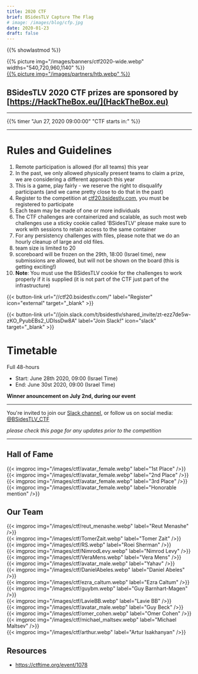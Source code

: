 ```yaml
---
title: 2020 CTF
brief: BSidesTLV Capture The Flag
# image: /images/blog/cfp.jpg
date: 2020-01-23
draft: false
---
```

{{% showlastmod %}}

<div class="row">
    <div class="col-xs-12 col-md-7">{{% picture img="/images/banners/ctf2020-wide.webp" widths="540,720,960,1140" %}}</div>
    <div class="col-xs-8 col-md-5"><a href="https://HackTheBox.eu/" target="_blank">{{% picture img="/images/partners/htb.webp" %}}</a></div>
</div>

## BSidesTLV 2020 CTF prizes are sponsored by [https://HackTheBox.eu/](HackTheBox.eu)

---

{{% timer "Jun 27, 2020 09:00:00" "CTF starts in:" %}}

---

# Rules and Guidelines

1. Remote participation is allowed (for all teams) this year
1. In the past, we only allowed physically present teams to claim a prize, we are considering a different approach this year
1. This is a game, play fairly - we reserve the right to disqualify participants (and we came pretty close to do that in the past)
1. Register to the competition at [ctf20.bsidestlv.com](https://ctf20.bsidestlv.com), you must be registered to participate
1. Each team may be made of one or more individuals
1. The CTF challenges are containerized and scalable, as such most web challenges use a sticky cookie called 'BSidesTLV' please make sure to work with sessions to retain access to the same container
1. For any persistency challenges with files, please note that we do an hourly cleanup of large and old files.
1. team size is limited to 20
1. scoreboard will be frozen on the 29th, 18:00 (Israel time), new submissions are allowed, but will not be shown on the board (this is getting exciting!)
1. **Note**: You must use the BSidesTLV cookie for the challenges to work properly if it is supplied (it is not part of the CTF just part of the infrastructure)

{{< button-link
    url="//ctf20.bsidestlv.com/"
    label="Register"
    icon="external"
    target="_blank" >}}

{{< button-link url="//join.slack.com/t/bsidestlv/shared_invite/zt-ezz7de5w-zKO_PyubEBs2_UDIssDw8A"
        label="Join Slack!"
    icon="slack"
    target="_blank" >}} 


#  Timetable

Full 48-hours

* Start: June 28th 2020, 09:00 (Israel Time)
* End:   June 30st 2020, 09:00 (Israel Time)

**Winner anouncement on July 2nd, during our event**

---

You're invited to join our [Slack channel](https://join.slack.com/t/bsidestlv/shared_invite/zt-ezz7de5w-zKO_PyubEBs2_UDIssDw8A), or follow us on social media: [@BSidesTLV_CTF](https://twitter.com/BSidesTLV_CTF)

*please check this page for any updates prior to the competition*

---

## Hall of Fame

<div class="row around-xs avatars">
    <div>{{< imgproc img="/images/ctf/avatar_female.webp" label="1st Place" />}}</div>
    <div>{{< imgproc img="/images/ctf/avatar_female.webp" label="2nd Place" />}}</div>
    <div>{{< imgproc img="/images/ctf/avatar_female.webp" label="3rd Place" />}}</div>
    <div>{{< imgproc img="/images/ctf/avatar_female.webp" label="Honorable mention" />}}</div>
</div>

## Our Team

<div class="row around-xs avatars">
    <div>{{< imgproc img="/images/ctf/reut_menashe.webp" label="Reut Menashe" />}}</div>
    <div>{{< imgproc img="/images/ctf/TomerZait.webp" label="Tomer Zait" />}}</div>
    <div>{{< imgproc img="/images/ctf/RS.webp" label="Roei Sherman" />}} </div>
    <div>{{< imgproc img="/images/ctf/NimrodLevy.webp" label="Nimrod Levy" />}}</div>
    <div>{{< imgproc img="/images/ctf/VeraMens.webp" label="Vera Mens" />}}</div>
    <div>{{< imgproc img="/images/ctf/avatar_male.webp" label="Yahav" />}}</div>
    <div>{{< imgproc img="/images/ctf/DanielAbeles.webp" label="Daniel Abeles" />}}</div>
    <div>{{< imgproc img="/images/ctf/ezra_caltum.webp" label="Ezra Caltum" />}}</div>
    <div>{{< imgproc img="/images/ctf/guybm.webp" label="Guy Barnhart-Magen" />}}</div>
    <div>{{< imgproc img="/images/ctf/LavieBB.webp" label="Lavie BB" />}}</div>
    <div>{{< imgproc img="/images/ctf/avatar_male.webp" label="Guy Beck" />}}</div>
    <div>{{< imgproc img="/images/ctf/omer_cohen.webp" label="Omer Cohen" />}}</div>
    <div>{{< imgproc img="/images/ctf/michael_maltsev.webp" label="Michael Maltsev" />}}</div>
    <div>{{< imgproc img="/images/ctf/arthur.webp" label="Artur Isakhanyan" />}}</div>
</div>

## Resources

* https://ctftime.org/event/1078
